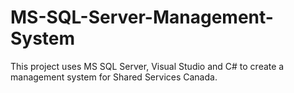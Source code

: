# MS-SQL-Server-Management-System
This project uses MS SQL Server, Visual Studio and C# to create a management system for Shared Services Canada.
